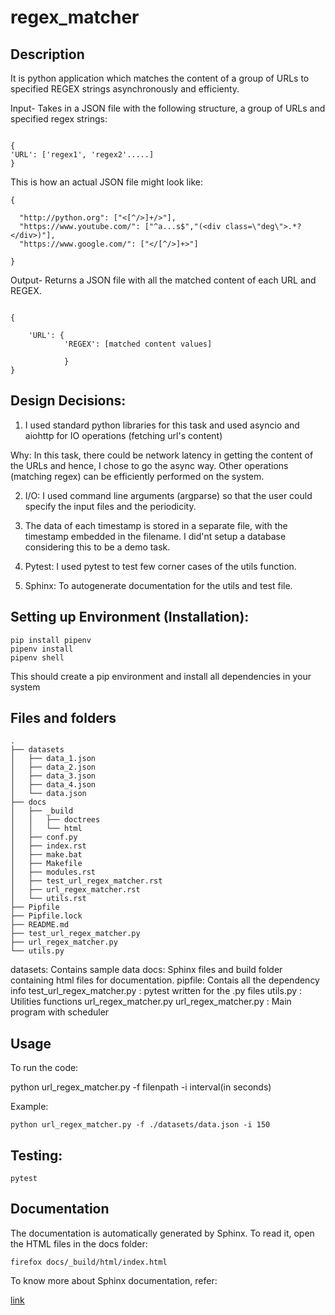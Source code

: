 # regex_matcher

## Description

It is python application which matches the content of a group of URLs to specified REGEX strings asynchronously and efficienty.

Input- Takes in a JSON file with the following structure, a group of URLs and specified regex strings:

```

{
'URL': ['regex1', 'regex2'.....]
}

```
This is how an actual JSON file might look like:

```
{
  
  "http://python.org": ["<[^/>]+/>"],
  "https://www.youtube.com/": ["^a...s$","(<div class=\"deg\">.*?</div>)"],
  "https://www.google.com/": ["</[^/>]+>"]

}

```
Output- Returns a JSON file with all the matched content of each URL and REGEX. 

```

{

    'URL': {
            'REGEX': [matched content values]

            }
}

```

## Design Decisions:

1. I used standard python libraries for this task and used asyncio and aiohttp for IO operations (fetching url's content)

  Why: In this task, there could be network latency in getting the content of the URLs and hence, I chose to go the async       way.
  Other operations (matching regex) can be efficiently performed on the system.

2. I/O: I used command line arguments (argparse) so that the user could specify the input files and the periodicity.

3. The data of each timestamp is stored in a separate file, with the timestamp embedded in the filename. I did'nt setup a 
database considering this to be a demo task.

4. Pytest: I used pytest to test few corner cases of the utils function.

5. Sphinx: To autogenerate documentation for the utils and test file.



## Setting up Environment (Installation):


```
pip install pipenv
pipenv install
pipenv shell
```
This should create a pip environment and install all dependencies in your system
## Files and folders

```
.
├── datasets
│   ├── data_1.json
│   ├── data_2.json
│   ├── data_3.json
│   ├── data_4.json
│   └── data.json
├── docs
│   ├── _build
│   │   ├── doctrees
│   │   └── html
│   ├── conf.py
│   ├── index.rst
│   ├── make.bat
│   ├── Makefile
│   ├── modules.rst
│   ├── test_url_regex_matcher.rst
│   ├── url_regex_matcher.rst
│   └── utils.rst
├── Pipfile
├── Pipfile.lock
├── README.md
├── test_url_regex_matcher.py
├── url_regex_matcher.py
└── utils.py

```

datasets: Contains sample data
docs: Sphinx files and build folder containing html files for documentation.
pipfile: Contais all the dependency info
test_url_regex_matcher.py : pytest written for the .py files 
utils.py : Utilities functions url_regex_matcher.py
url_regex_matcher.py : Main program with scheduler


## Usage

To run the code: 

python url_regex_matcher.py -f filenpath -i interval(in seconds)

Example: 
```
python url_regex_matcher.py -f ./datasets/data.json -i 150

```


## Testing:

```
pytest

```

## Documentation

The documentation is automatically generated by Sphinx. To read it, open the HTML files in the docs folder:

```
firefox docs/_build/html/index.html
```

To know more about Sphinx documentation, refer:

[link](http://www.sphinx-doc.org/en/master/usage/quickstart.html)

